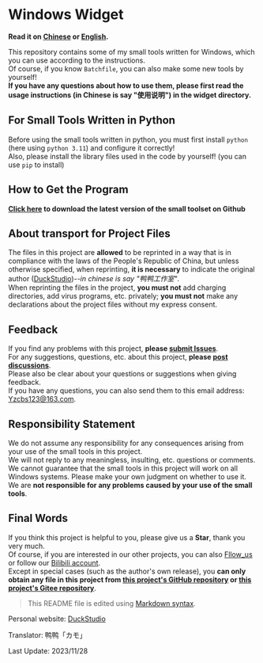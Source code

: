 # Windows Widget

**Read it on [Chinese](https://github.com/DuckDuckStudio/Windows_Optimization_Widget/blob/main/README.md) or [English](https://github.com/DuckDuckStudioWindows_Optimization_Widget/blob/main/README-EN(UK).md).**

This repository contains some of my small tools written for Windows, which you can use according to the instructions.<br>
Of course, if you know `Batchfile`, you can also make some new tools by yourself!<br>
**If you have any questions about how to use them, please first read the usage instructions (in Chinese is say "使用说明") in the widget directory.**<br>

## For Small Tools Written in Python

Before using the small tools written in python, you must first install `python` (here using `python 3.11`) and configure it correctly!<br>
Also, please install the library files used in the code by yourself! (you can use `pip` to install)<br>

## How to Get the Program

**[Click here](https://github.com/DuckDuckStudio/Windows_Optimization_Widget/releases) to download the latest version of the small toolset on Github**<br>

## About transport for Project Files

The files in this project are **allowed** to be reprinted in a way that is in compliance with the laws of the People's Republic of China, but unless otherwise specified, when reprinting, **it is necessary** to indicate the original author ([DuckStudio](https://duckduckstudio.github.io/yazicbs.github.io/))_--in chinese is say "鸭鸭工作室"_.<br>
When reprinting the files in the project, **you must not** add charging directories, add virus programs, etc. privately; **you must not** make any declarations about the project files without my express consent.<br>

## Feedback

If you find any problems with this project, **please [submit Issues](https://github.com/DuckDuckStudio/Windows_Optimization_Widget/issues)**.<br>
For any suggestions, questions, etc. about this project, **please [post discussions](https://github.com/DuckDuckStudio/Windows_Optimization_Widget/discussions)**.<br>
Please also be clear about your questions or suggestions when giving feedback.<br>
If you have any questions, you can also send them to this email address:<br>
<Yzcbs123@163.com>.<br>

## Responsibility Statement

We do not assume any responsibility for any consequences arising from your use of the small tools in this project.<br>
We will not reply to any meaningless, insulting, etc. questions or comments.<br>
We cannot guarantee that the small tools in this project will work on all Windows systems. Please make your own judgment on whether to use it. We are **not responsible for any problems caused by your use of the small tools**.<br>

## Final Words

If you think this project is helpful to you, please give us a **Star**, thank you very much.<br>
Of course, if you are interested in our other projects, you can also [Fllow_us](https://github.com/DuckDuckStudio/) or follow our [Bilibili account](https://space.bilibili.com/2054654702).<br>
Except in special cases (such as the author's own release), you **can only obtain any file in this project from [this project's GitHub repository](https://github.com/DuckDuckStudio/Windows_Optimization_Widget/) or [this project's Gitee repository](https://gitee.com/duckstudio/windows-widgets/)**.<br>
> This README file is edited using [Markdown syntax](https://markdown.com.cn/basic-syntax/).

Personal website: [DuckStudio](https://duckduckstudio.github.io/yazicbs.github.io/)<br>

Translator: 鸭鸭「カモ」<br>

Last Update: 2023/11/28<br>